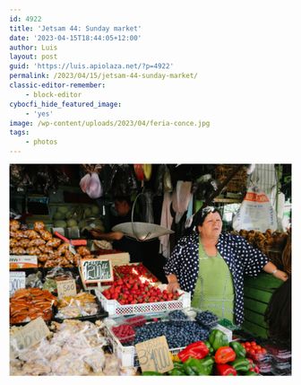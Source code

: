 ```yaml
---
id: 4922
title: 'Jetsam 44: Sunday market'
date: '2023-04-15T18:44:05+12:00'
author: Luis
layout: post
guid: 'https://luis.apiolaza.net/?p=4922'
permalink: /2023/04/15/jetsam-44-sunday-market/
classic-editor-remember:
    - block-editor
cybocfi_hide_featured_image:
    - 'yes'
image: /wp-content/uploads/2023/04/feria-conce.jpg
tags:
    - photos
---
```


![Stall owner talking with customer, surrounded by colourful produce.](/assets/images/feria_conce.jpg)